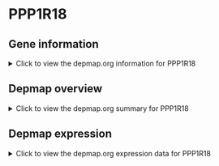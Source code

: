 <h1>PPP1R18</h1>

<h2>Gene information</h2>
<details>
  <summary>Click to view the depmap.org information for PPP1R18</summary>
  <iframe src="https://depmap.org/portal/gene/PPP1R18?tab=about" style="border:none;width:100%;height:800px"></iframe>
</details>

<h2>Depmap overview</h2>
<details>
  <summary>Click to view the depmap.org summary for PPP1R18</summary>
  <iframe src="https://depmap.org/portal/gene/PPP1R18?tab=overview" style="border:none;width:100%;height:800px"></iframe>
</details>

<h2>Depmap expression</h2>
<details>
  <summary>Click to view the depmap.org expression data for PPP1R18</summary>
  <iframe src="https://depmap.org/portal/gene/PPP1R18?tab=characterization" style="border:none;width:100%;height:800px"></iframe>
</details>


<!--
<h2>Reactome Pathway diagram</h2>
PNAME
-->


